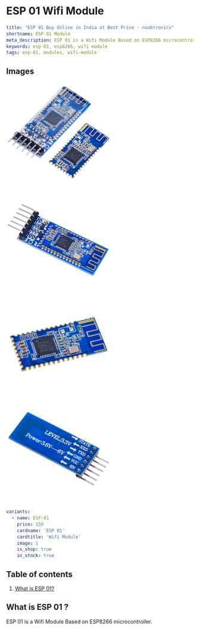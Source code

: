 # ESP 01 Wifi Module

``` yaml
title: "ESP 01 Buy Online in India at Best Price - noobtronics"
shortname: ESP 01 Module
meta_description: ESP 01 is a Wifi Module Based on ESP8266 microcontroller. Purchase now with free delivery and cash on delivery options all over India.
keywords: esp-01, esp8266, wifi module
tags: esp-01, modules, wifi-module
```


## Images
<p float="left">
  <img alt="HM 10 Bluetooth Module" 
       src="/storage/product/hm-10-bluetooth-module/hm-10-bluetooth-module.jpg" width="280" 
   />
  <img alt="6 Pin HM 10 Bluetooth Module AT-09" 
       src="/storage/product/hm-10-bluetooth-module/hm-10-bluetooth-module-at-09-6-pin.jpg" width="280" 
   />
  <img alt="HM 10 CC2541 Bluetooth Module" 
       src="/storage/product/hm-10-bluetooth-module/hm-10-cc2541-module.jpg" width="280" 
   />
  <img alt="Pin Details of HM 10 Module for Arduino" 
       src="/storage/product/hm-10-bluetooth-module/hm-10-pinout.jpg" width="280" 
   />
</p>

``` yaml
variants:
  - name: ESP-01
    price: 150
    cardname: 'ESP 01'
    cardtitle: 'Wifi Module'
    image: 1
    is_shop: true
    in_stock: true
```

## Table of contents
1. [What is ESP 01?](#What-is-ESP-01)

<a name="What-is-ESP-01"></a>
## What is ESP 01 ? 
ESP 01 is a Wifi Module Based on ESP8266 microcontroller.
